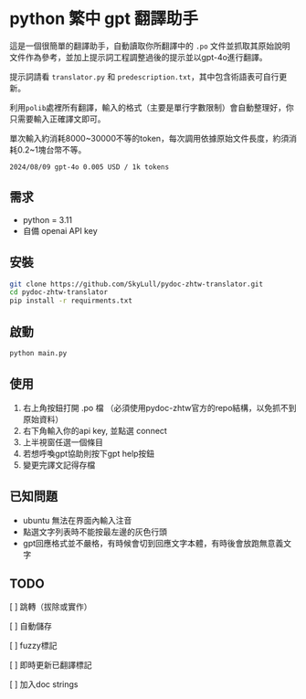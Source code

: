 # python 繁中 gpt 翻譯助手
這是一個很簡單的翻譯助手，自動讀取你所翻譯中的 `.po` 文件並抓取其原始說明文件作為參考，並加上提示詞工程調整過後的提示並以gpt-4o進行翻譯。

提示詞請看 `translator.py` 和 `predescription.txt`，其中包含術語表可自行更新。

利用`polib`處裡所有翻譯，輸入的格式（主要是單行字數限制）會自動整理好，你只需要輸入正確譯文即可。

單次輸入約消耗8000\~30000不等的token，每次調用依據原始文件長度，約須消耗0.2\~1塊台幣不等。

`2024/08/09 gpt-4o 0.005 USD / 1k tokens`

## 需求
  - python = 3.11
  - 自備 openai API key

## 安裝
```bash
git clone https://github.com/SkyLull/pydoc-zhtw-translator.git
cd pydoc-zhtw-translator
pip install -r requirments.txt
```

## 啟動
```bash
python main.py
```

## 使用
  1. 右上角按鈕打開 .po 檔 （必須使用pydoc-zhtw官方的repo結構，以免抓不到原始資料）
  2. 右下角輸入你的api key, 並點選 connect
  3. 上半視窗任選一個條目
  4. 若想呼喚gpt協助則按下gpt help按鈕
  5. 變更完譯文記得存檔

## 已知問題
  - ubuntu 無法在界面內輸入注音
  - 點選文字列表時不能按最左邊的灰色行頭
  - gpt回應格式並不嚴格，有時候會切到回應文字本體，有時後會放跑無意義文字

## TODO
  [ ] 跳轉（拔除或實作）
  
  [ ] 自動儲存
  
  [ ] fuzzy標記
  
  [ ] 即時更新已翻譯標記

  [ ] 加入doc strings
